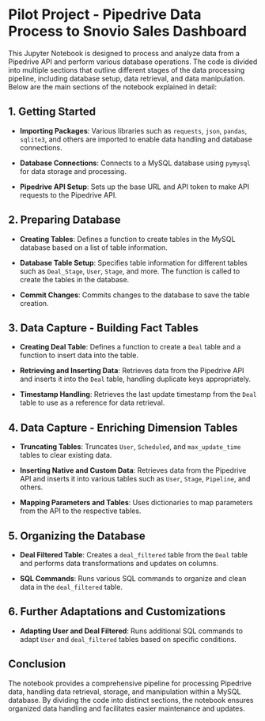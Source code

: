 # Pilot Project - Pipedrive Data Process to Snovio Sales Dashboard

This Jupyter Notebook is designed to process and analyze data from a Pipedrive API and perform various database operations. The code is divided into multiple sections that outline different stages of the data processing pipeline, including database setup, data retrieval, and data manipulation. Below are the main sections of the notebook explained in detail:

## 1. Getting Started

- **Importing Packages**: Various libraries such as `requests`, `json`, `pandas`, `sqlite3`, and others are imported to enable data handling and database connections.

- **Database Connections**: Connects to a MySQL database using `pymysql` for data storage and processing.

- **Pipedrive API Setup**: Sets up the base URL and API token to make API requests to the Pipedrive API.

## 2. Preparing Database

- **Creating Tables**: Defines a function to create tables in the MySQL database based on a list of table information.

- **Database Table Setup**: Specifies table information for different tables such as `Deal_Stage`, `User`, `Stage`, and more. The function is called to create the tables in the database.

- **Commit Changes**: Commits changes to the database to save the table creation.

## 3. Data Capture - Building Fact Tables

- **Creating Deal Table**: Defines a function to create a `Deal` table and a function to insert data into the table.

- **Retrieving and Inserting Data**: Retrieves data from the Pipedrive API and inserts it into the `Deal` table, handling duplicate keys appropriately.

- **Timestamp Handling**: Retrieves the last update timestamp from the `Deal` table to use as a reference for data retrieval.

## 4. Data Capture - Enriching Dimension Tables

- **Truncating Tables**: Truncates `User`, `Scheduled`, and `max_update_time` tables to clear existing data.

- **Inserting Native and Custom Data**: Retrieves data from the Pipedrive API and inserts it into various tables such as `User`, `Stage`, `Pipeline`, and others.

- **Mapping Parameters and Tables**: Uses dictionaries to map parameters from the API to the respective tables.

## 5. Organizing the Database

- **Deal Filtered Table**: Creates a `deal_filtered` table from the `Deal` table and performs data transformations and updates on columns.

- **SQL Commands**: Runs various SQL commands to organize and clean data in the `deal_filtered` table.

## 6. Further Adaptations and Customizations

- **Adapting User and Deal Filtered**: Runs additional SQL commands to adapt `User` and `deal_filtered` tables based on specific conditions.

## Conclusion

The notebook provides a comprehensive pipeline for processing Pipedrive data, handling data retrieval, storage, and manipulation within a MySQL database. By dividing the code into distinct sections, the notebook ensures organized data handling and facilitates easier maintenance and updates.
